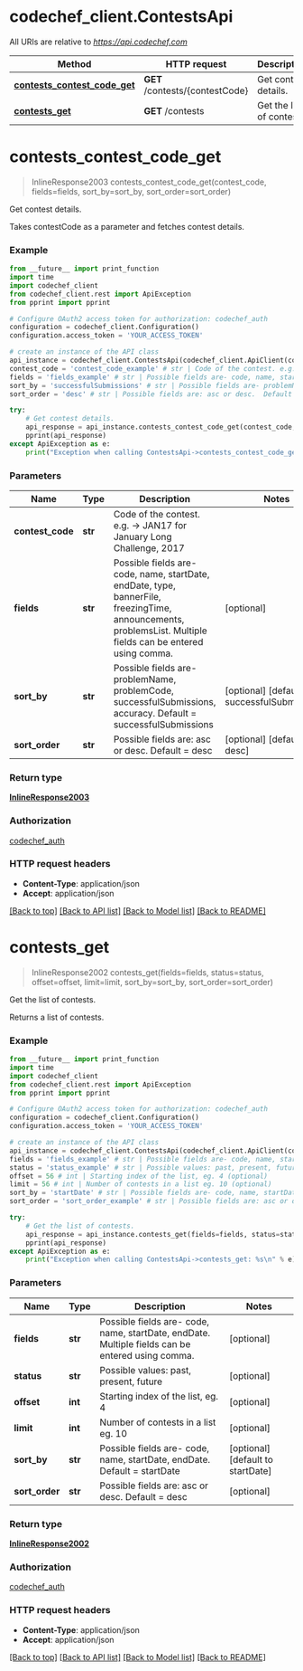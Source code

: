 # codechef_client.ContestsApi

All URIs are relative to *https://api.codechef.com*

Method | HTTP request | Description
------------- | ------------- | -------------
[**contests_contest_code_get**](ContestsApi.md#contests_contest_code_get) | **GET** /contests/{contestCode} | Get contest details.
[**contests_get**](ContestsApi.md#contests_get) | **GET** /contests | Get the list of contests.


# **contests_contest_code_get**
> InlineResponse2003 contests_contest_code_get(contest_code, fields=fields, sort_by=sort_by, sort_order=sort_order)

Get contest details.

Takes contestCode as a parameter and fetches contest details.

### Example
```python
from __future__ import print_function
import time
import codechef_client
from codechef_client.rest import ApiException
from pprint import pprint

# Configure OAuth2 access token for authorization: codechef_auth
configuration = codechef_client.Configuration()
configuration.access_token = 'YOUR_ACCESS_TOKEN'

# create an instance of the API class
api_instance = codechef_client.ContestsApi(codechef_client.ApiClient(configuration))
contest_code = 'contest_code_example' # str | Code of the contest. e.g. -> JAN17 for January Long Challenge, 2017
fields = 'fields_example' # str | Possible fields are- code, name, startDate, endDate, type, bannerFile, freezingTime, announcements, problemsList.  Multiple fields can be entered using comma. (optional)
sort_by = 'successfulSubmissions' # str | Possible fields are- problemName, problemCode, successfulSubmissions,  accuracy.  Default = successfulSubmissions (optional) (default to successfulSubmissions)
sort_order = 'desc' # str | Possible fields are: asc or desc.  Default = desc (optional) (default to desc)

try:
    # Get contest details.
    api_response = api_instance.contests_contest_code_get(contest_code, fields=fields, sort_by=sort_by, sort_order=sort_order)
    pprint(api_response)
except ApiException as e:
    print("Exception when calling ContestsApi->contests_contest_code_get: %s\n" % e)
```

### Parameters

Name | Type | Description  | Notes
------------- | ------------- | ------------- | -------------
 **contest_code** | **str**| Code of the contest. e.g. -&gt; JAN17 for January Long Challenge, 2017 | 
 **fields** | **str**| Possible fields are- code, name, startDate, endDate, type, bannerFile, freezingTime, announcements, problemsList.  Multiple fields can be entered using comma. | [optional] 
 **sort_by** | **str**| Possible fields are- problemName, problemCode, successfulSubmissions,  accuracy.  Default &#x3D; successfulSubmissions | [optional] [default to successfulSubmissions]
 **sort_order** | **str**| Possible fields are: asc or desc.  Default &#x3D; desc | [optional] [default to desc]

### Return type

[**InlineResponse2003**](InlineResponse2003.md)

### Authorization

[codechef_auth](../README.md#codechef_auth)

### HTTP request headers

 - **Content-Type**: application/json
 - **Accept**: application/json

[[Back to top]](#) [[Back to API list]](../README.md#documentation-for-api-endpoints) [[Back to Model list]](../README.md#documentation-for-models) [[Back to README]](../README.md)

# **contests_get**
> InlineResponse2002 contests_get(fields=fields, status=status, offset=offset, limit=limit, sort_by=sort_by, sort_order=sort_order)

Get the list of contests.

Returns a list of contests.

### Example
```python
from __future__ import print_function
import time
import codechef_client
from codechef_client.rest import ApiException
from pprint import pprint

# Configure OAuth2 access token for authorization: codechef_auth
configuration = codechef_client.Configuration()
configuration.access_token = 'YOUR_ACCESS_TOKEN'

# create an instance of the API class
api_instance = codechef_client.ContestsApi(codechef_client.ApiClient(configuration))
fields = 'fields_example' # str | Possible fields are- code, name, startDate, endDate.  Multiple fields can be entered using comma. (optional)
status = 'status_example' # str | Possible values: past, present, future (optional)
offset = 56 # int | Starting index of the list, eg. 4 (optional)
limit = 56 # int | Number of contests in a list eg. 10 (optional)
sort_by = 'startDate' # str | Possible fields are- code, name, startDate, endDate. Default = startDate (optional) (default to startDate)
sort_order = 'sort_order_example' # str | Possible fields are: asc or desc. Default = desc (optional)

try:
    # Get the list of contests.
    api_response = api_instance.contests_get(fields=fields, status=status, offset=offset, limit=limit, sort_by=sort_by, sort_order=sort_order)
    pprint(api_response)
except ApiException as e:
    print("Exception when calling ContestsApi->contests_get: %s\n" % e)
```

### Parameters

Name | Type | Description  | Notes
------------- | ------------- | ------------- | -------------
 **fields** | **str**| Possible fields are- code, name, startDate, endDate.  Multiple fields can be entered using comma. | [optional] 
 **status** | **str**| Possible values: past, present, future | [optional] 
 **offset** | **int**| Starting index of the list, eg. 4 | [optional] 
 **limit** | **int**| Number of contests in a list eg. 10 | [optional] 
 **sort_by** | **str**| Possible fields are- code, name, startDate, endDate. Default &#x3D; startDate | [optional] [default to startDate]
 **sort_order** | **str**| Possible fields are: asc or desc. Default &#x3D; desc | [optional] 

### Return type

[**InlineResponse2002**](InlineResponse2002.md)

### Authorization

[codechef_auth](../README.md#codechef_auth)

### HTTP request headers

 - **Content-Type**: application/json
 - **Accept**: application/json

[[Back to top]](#) [[Back to API list]](../README.md#documentation-for-api-endpoints) [[Back to Model list]](../README.md#documentation-for-models) [[Back to README]](../README.md)


